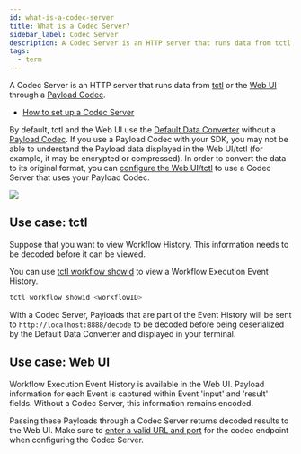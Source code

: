 ```yaml
---
id: what-is-a-codec-server
title: What is a Codec Server?
sidebar_label: Codec Server
description: A Codec Server is an HTTP server that runs data from tctl or the Web UI through a Payload Codec.
tags:
  - term
---
```


A Codec Server is an HTTP server that runs data from [tctl](/tctl-v1) or the [Web UI](/web-ui) through a [Payload Codec](/concepts/what-is-a-data-converter#payload-codecs).

- [How to set up a Codec Server](/clusters/how-to-set-up-codec-server/)

By default, tctl and the Web UI use the [Default Data Converter](/concepts/what-is-a-data-converter#default-data-converter) without a [Payload Codec](/concepts/what-is-a-data-converter#payload-codecs).
If you use a Payload Codec with your SDK, you may not be able to understand the Payload data displayed in the Web UI/tctl (for example, it may be encrypted or compressed).
In order to convert the data to its original format, you can [configure the Web UI/tctl](/clusters/how-to-set-up-codec-server/) to use a Codec Server that uses your Payload Codec.

![](/img/tctl-diagram-codec-server.svg)

## Use case: tctl

Suppose that you want to view Workflow History.
This information needs to be decoded before it can be viewed.

You can use [tctl workflow showid](/tctl-v1/workflow#show) to view a Workflow Execution Event History.

```bash
tctl workflow showid <workflowID>
```

With a Codec Server, Payloads that are part of the Event History will be sent to `http://localhost:8888/decode` to be decoded before being deserialized by the Default Data Converter and displayed in your terminal.

## Use case: Web UI

Workflow Execution Event History is available in the Web UI.
Payload information for each Event is captured within Event 'input' and 'result' fields.
Without a Codec Server, this information remains encoded.

Passing these Payloads through a Codec Server returns decoded results to the Web UI.
Make sure to [enter a valid URL and port](/clusters/how-to-set-up-codec-server#web-ui) for the codec endpoint when configuring the Codec Server.
